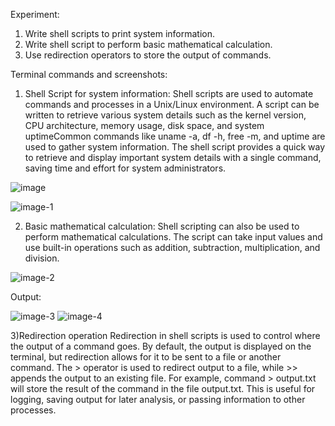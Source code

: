 Experiment:
1) Write shell scripts to print system information. 
2) Write shell script to perform basic mathematical calculation. 
3) Use redirection operators to store the output of commands.

Terminal commands and screenshots:
1) Shell Script for system information:
   Shell scripts are used to automate commands and processes in a Unix/Linux environment. A script can be written to retrieve various system details such as the kernel version,
   CPU architecture, memory usage, disk space, and system uptimeCommon commands like uname -a, df -h, free -m, and uptime are used to gather system information.
   The shell script provides a quick way to retrieve and display important system details with a single command, saving time and effort for system administrators.

![image](https://github.com/user-attachments/assets/14c52239-1c37-4643-85e6-6700cd8da4ce)

![image-1](https://github.com/user-attachments/assets/6b3021f4-0b7c-4058-bf15-55702f3fc42a)

2) Basic mathematical calculation:
   Shell scripting can also be used to perform mathematical calculations. The script can take input values and use built-in operations such as addition, subtraction, multiplication, and division.

![image-2](https://github.com/user-attachments/assets/9d3737c9-ae04-4aeb-9ba7-f51f7928c539)

Output:

![image-3](https://github.com/user-attachments/assets/36bbd3c9-0c8e-4536-b9d3-8250282355ee)
![image-4](https://github.com/user-attachments/assets/bbb4fafc-5ea2-49ca-ae11-d09a238bdb78)


3)Redirection operation 
Redirection in shell scripts is used to control where the output of a command goes. By default, the output is displayed on the terminal, but redirection allows for it to be sent to a file or another command.
The > operator is used to redirect output to a file, while >> appends the output to an existing file. For example, command > output.txt will store the result of the command in the file output.txt.
This is useful for logging, saving output for later analysis, or passing information to other processes.

